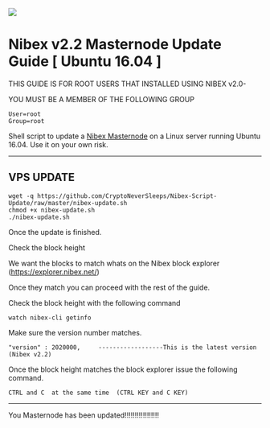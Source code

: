 ![](https://cdn.discordapp.com/attachments/460803845614862337/462105794498789376/Nibex.png)

# Nibex v2.2 Masternode Update Guide [ Ubuntu 16.04 ]

THIS GUIDE IS FOR ROOT USERS THAT INSTALLED USING NIBEX v2.0-

YOU MUST BE A MEMBER OF THE FOLLOWING GROUP
```
User=root
Group=root
```

Shell script to update a [Nibex Masternode](https://www.nibex.net/) on a Linux server running Ubuntu 16.04. Use it on your own risk.
***

## VPS UPDATE
```
wget -q https://github.com/CryptoNeverSleeps/Nibex-Script-Update/raw/master/nibex-update.sh
chmod +x nibex-update.sh
./nibex-update.sh
```
Once the update is finished.

Check the block height

We want the blocks to match whats on the Nibex block explorer (https://explorer.nibex.net/)

Once they match you can proceed with the rest of the guide.

Check the block height with the following command
```
watch nibex-cli getinfo
```
Make sure the version number matches.
```
"version" : 2020000,     ------------------This is the latest version (Nibex v2.2)
```

Once the block height matches the block explorer issue the following command.
```
CTRL and C  at the same time  (CTRL KEY and C KEY)
```
***

You Masternode has been updated!!!!!!!!!!!!!!!!!
